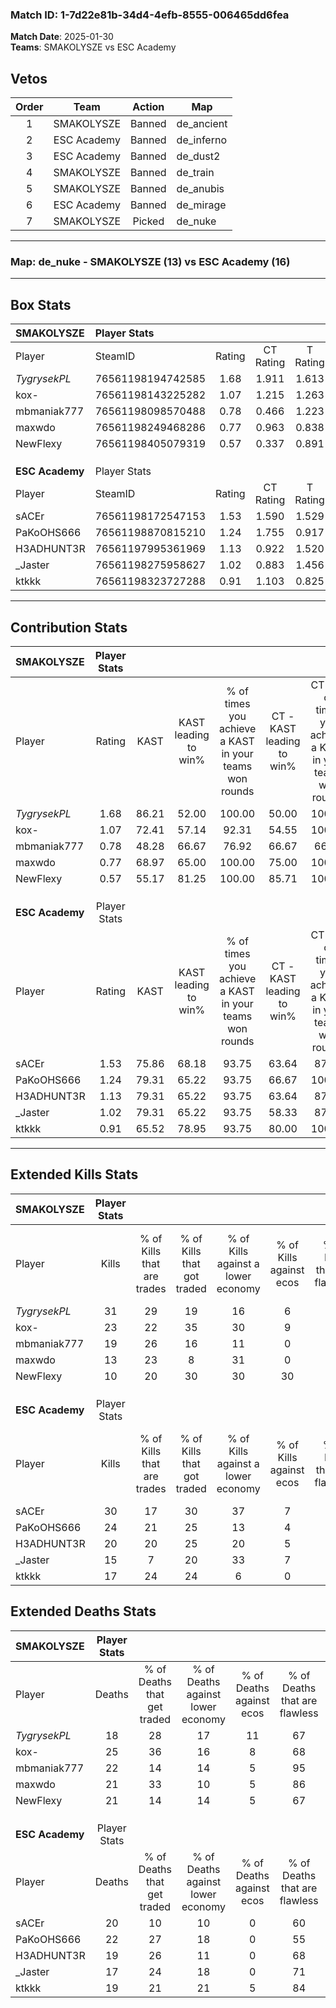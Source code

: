 ### Match ID: 1-7d22e81b-34d4-4efb-8555-006465dd6fea  
**Match Date**: 2025-01-30  
**Teams**: SMAKOLYSZE vs ESC Academy  

## Vetos  

| Order | Team | Action | Map |
| :---: | :--: | :----: | --- |
| 1 | SMAKOLYSZE | Banned | de_ancient |
| 2 | ESC Academy | Banned | de_inferno |
| 3 | ESC Academy | Banned | de_dust2 |
| 4 | SMAKOLYSZE | Banned | de_train |
| 5 | SMAKOLYSZE | Banned | de_anubis |
| 6 | ESC Academy | Banned | de_mirage |
| 7 | SMAKOLYSZE | Picked | de_nuke |

---  

### **Map**: de_nuke - SMAKOLYSZE (13) vs ESC Academy (16)  
---  

## Box Stats  

| **SMAKOLYSZE**  | Player Stats      |        |           |          |       |       |       |         |        |      |     |
| :- | :- | :-: | :-: | :-: | :-: | :-: | :-: | :-: | :-: | :-: | :-: |
| Player          | SteamID           | Rating | CT Rating | T Rating | KAST  |  ADR  | Kills | Assists | Deaths | K/D  | HS% |
| _TygrysekPL_    | 76561198194742585 |  1.68  |   1.911   |  1.613   | 86.21 | 117.2 |  31   |    7    |   18   | 1.72 | 61  |
| kox-            | 76561198143225282 |  1.07  |   1.215   |  1.263   | 72.41 | 75.2  |  23   |    5    |   25   | 0.92 | 65  |
| mbmaniak777     | 76561198098570488 |  0.78  |   0.466   |  1.223   | 48.28 | 58.6  |  19   |    4    |   22   | 0.86 | 36  |
| maxwdo          | 76561198249468286 |  0.77  |   0.963   |  0.838   | 68.97 | 57.9  |  13   |    5    |   21   | 0.62 | 46  |
| NewFlexy        | 76561198405079319 |  0.57  |   0.337   |  0.891   | 55.17 | 52.5  |  10   |    7    |   21   | 0.48 | 80  |
|                 |                   |        |           |          |       |       |       |         |        |      |     |
|                 |                   |        |           |          |       |       |       |         |        |      |     |
|                 |                   |        |           |          |       |       |       |         |        |      |     |
| **ESC Academy** | Player Stats      |        |           |          |       |       |       |         |        |      |     |
| Player          | SteamID           | Rating | CT Rating | T Rating | KAST  |  ADR  | Kills | Assists | Deaths | K/D  | HS% |
| sACEr           | 76561198172547153 |  1.53  |   1.590   |  1.529   | 75.86 | 113.0 |  30   |    9    |   20   | 1.50 | 53  |
| PaKoOHS666      | 76561198870815210 |  1.24  |   1.755   |  0.917   | 79.31 | 80.3  |  24   |    9    |   22   | 1.09 | 45  |
| H3ADHUNT3R      | 76561197995361969 |  1.13  |   0.922   |  1.520   | 79.31 | 70.7  |  20   |    6    |   19   | 1.05 | 60  |
| _Jaster         | 76561198275958627 |  1.02  |   0.883   |  1.456   | 79.31 | 69.3  |  15   |    7    |   17   | 0.88 | 26  |
| ktkkk           | 76561198323727288 |  0.91  |   1.103   |  0.825   | 65.52 | 59.0  |  17   |    8    |   19   | 0.89 | 41  |
---  

## Contribution Stats  

| **SMAKOLYSZE**  | Player Stats |       |                      |                                                        |                           |                                                             |                          |                                                            |
| :- | :-: | :-: | :-: | :-: | :-: | :-: | :-: | :-: |
| Player          |    Rating    | KAST  | KAST leading to win% | % of times you achieve a KAST in your teams won rounds | CT - KAST leading to win% | CT - % of times you achieve a KAST in your teams won rounds | T - KAST leading to win% | T - % of times you achieve a KAST in your teams won rounds |
| _TygrysekPL_    |     1.68     | 86.21 |        52.00         |                         100.00                         |           50.00           |                           100.00                            |          53.85           |                           100.00                           |
| kox-            |     1.07     | 72.41 |        57.14         |                         92.31                          |           54.55           |                           100.00                            |          60.00           |                           85.71                            |
| mbmaniak777     |     0.78     | 48.28 |        66.67         |                         76.92                          |           66.67           |                            66.67                            |          66.67           |                           85.71                            |
| maxwdo          |     0.77     | 68.97 |        65.00         |                         100.00                         |           75.00           |                           100.00                            |          58.33           |                           100.00                           |
| NewFlexy        |     0.57     | 55.17 |        81.25         |                         100.00                         |           85.71           |                           100.00                            |          77.78           |                           100.00                           |
|                 |              |       |                      |                                                        |                           |                                                             |                          |                                                            |
|                 |              |       |                      |                                                        |                           |                                                             |                          |                                                            |
|                 |              |       |                      |                                                        |                           |                                                             |                          |                                                            |
| **ESC Academy** | Player Stats |       |                      |                                                        |                           |                                                             |                          |                                                            |
| Player          |    Rating    | KAST  | KAST leading to win% | % of times you achieve a KAST in your teams won rounds | CT - KAST leading to win% | CT - % of times you achieve a KAST in your teams won rounds | T - KAST leading to win% | T - % of times you achieve a KAST in your teams won rounds |
| sACEr           |     1.53     | 75.86 |        68.18         |                         93.75                          |           63.64           |                            87.50                            |          72.73           |                           100.00                           |
| PaKoOHS666      |     1.24     | 79.31 |        65.22         |                         93.75                          |           66.67           |                           100.00                            |          63.64           |                           87.50                            |
| H3ADHUNT3R      |     1.13     | 79.31 |        65.22         |                         93.75                          |           63.64           |                            87.50                            |          66.67           |                           100.00                           |
| _Jaster         |     1.02     | 79.31 |        65.22         |                         93.75                          |           58.33           |                            87.50                            |          72.73           |                           100.00                           |
| ktkkk           |     0.91     | 65.52 |        78.95         |                         93.75                          |           80.00           |                           100.00                            |          77.78           |                           87.50                            |
---  

## Extended Kills Stats  

| **SMAKOLYSZE**  | Player Stats |                            |                            |                                    |                         |                              |                                 |                                       |                    |           |
| :- | :-: | :-: | :-: | :-: | :-: | :-: | :-: | :-: | :-: | :-: |
| Player          |    Kills     | % of Kills that are trades | % of Kills that got traded | % of Kills against a lower economy | % of Kills against ecos | % of Kills that are flawless | % of Kills that are close duels | % of Kills that are assisted by flash | Pistol Round Kills | AWP Kills |
| _TygrysekPL_    |      31      |             29             |             19             |                 16                 |            6            |              71              |                0                |                   3                   |         3          |     1     |
| kox-            |      23      |             22             |             35             |                 30                 |            9            |              61              |                9                |                   0                   |         2          |     2     |
| mbmaniak777     |      19      |             26             |             16             |                 11                 |            0            |              68              |                0                |                   0                   |         4          |     0     |
| maxwdo          |      13      |             23             |             8              |                 31                 |            0            |              46              |               15                |                   0                   |         1          |     0     |
| NewFlexy        |      10      |             20             |             30             |                 30                 |           30            |              60              |               10                |                   0                   |         0          |     0     |
|                 |              |                            |                            |                                    |                         |                              |                                 |                                       |                    |           |
|                 |              |                            |                            |                                    |                         |                              |                                 |                                       |                    |           |
|                 |              |                            |                            |                                    |                         |                              |                                 |                                       |                    |           |
| **ESC Academy** | Player Stats |                            |                            |                                    |                         |                              |                                 |                                       |                    |           |
| Player          |    Kills     | % of Kills that are trades | % of Kills that got traded | % of Kills against a lower economy | % of Kills against ecos | % of Kills that are flawless | % of Kills that are close duels | % of Kills that are assisted by flash | Pistol Round Kills | AWP Kills |
| sACEr           |      30      |             17             |             30             |                 37                 |            7            |              77              |                7                |                  10                   |         0          |     1     |
| PaKoOHS666      |      24      |             21             |             25             |                 13                 |            4            |              71              |                0                |                   4                   |         2          |     1     |
| H3ADHUNT3R      |      20      |             20             |             25             |                 20                 |            5            |              80              |                5                |                   0                   |         2          |     0     |
| _Jaster         |      15      |             7              |             20             |                 33                 |            7            |              87              |                7                |                   7                   |         1          |     7     |
| ktkkk           |      17      |             24             |             24             |                 6                  |            0            |              76              |                6                |                   0                   |         0          |     0     |
## Extended Deaths Stats  

| **SMAKOLYSZE**  | Player Stats |                             |                                   |                          |                               |                            |                           |               |
| :- | :-: | :-: | :-: | :-: | :-: | :-: | :-: | :-: |
| Player          |    Deaths    | % of Deaths that get traded | % of Deaths against lower economy | % of Deaths against ecos | % of Deaths that are flawless | % of Deaths that are close | % of Deaths while blinded | Deaths to AWP |
| _TygrysekPL_    |      18      |             28              |                17                 |            11            |              67               |             6              |             6             |       1       |
| kox-            |      25      |             36              |                16                 |            8             |              68               |             4              |             8             |       1       |
| mbmaniak777     |      22      |             14              |                14                 |            5             |              95               |             5              |             0             |       4       |
| maxwdo          |      21      |             33              |                10                 |            5             |              86               |             0              |             5             |       2       |
| NewFlexy        |      21      |             14              |                14                 |            5             |              67               |             10             |             5             |       1       |
|                 |              |                             |                                   |                          |                               |                            |                           |               |
|                 |              |                             |                                   |                          |                               |                            |                           |               |
|                 |              |                             |                                   |                          |                               |                            |                           |               |
| **ESC Academy** | Player Stats |                             |                                   |                          |                               |                            |                           |               |
| Player          |    Deaths    | % of Deaths that get traded | % of Deaths against lower economy | % of Deaths against ecos | % of Deaths that are flawless | % of Deaths that are close | % of Deaths while blinded | Deaths to AWP |
| sACEr           |      20      |             10              |                10                 |            0             |              60               |             5              |             0             |       0       |
| PaKoOHS666      |      22      |             27              |                18                 |            0             |              55               |             5              |             5             |       1       |
| H3ADHUNT3R      |      19      |             26              |                11                 |            0             |              68               |             0              |             0             |       0       |
| _Jaster         |      17      |             24              |                18                 |            0             |              71               |             18             |             0             |       1       |
| ktkkk           |      19      |             21              |                21                 |            5             |              84               |             0              |             0             |       1       |
